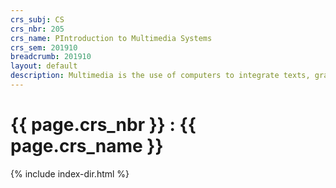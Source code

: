 ```yaml
---
crs_subj: CS
crs_nbr: 205
crs_name: PIntroduction to Multimedia Systems
crs_sem: 201910
breadcrumb: 201910
layout: default
description: Multimedia is the use of computers to integrate texts, graphics, video, animation, and sound in an interactive experience. The course introduces these elements of multimedia and their associated technologies. Students will gain an appreciation of each element and be able to combine them into a finished work.
---
```

# {{ page.crs_nbr }} : {{ page.crs_name }}

{% include index-dir.html %}
